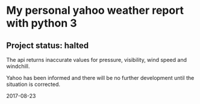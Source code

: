 # My personal yahoo weather report with python 3

## Project status: halted
The api returns inaccurate values for pressure, visibility, wind speed and 
windchill.

Yahoo has been informed and there will be no further development until the 
situation is corrected.

2017-08-23